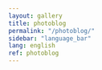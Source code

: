 ```yaml
---
layout: gallery
title: photoblog
permalink: "/photoblog/"
sidebar: "language_bar"
lang: english
ref: photoblog
---
```


